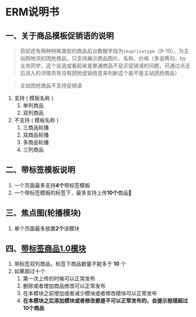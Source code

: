 # ERM说明书

## 一、关于商品模板促销语的说明
> 目前还有两种特殊类型的商品后台数据字段为`skupricetype`（9-10），为主站购物流的团抢商品，只支持展示商品图片、名称、价格（多说两句，by 业务同学，这个会造成看起来是普通商品不显示促销语的问题，可通过点击后进入的详情页有没有团抢促销信息来判断这个是不是主站团抢商品）

> 主站团抢商品不支持促销语

1. 支持 ( 模板名称 )
   1. 单列商品
   2. 双列商品
2. 不支持 ( 模板名称 )
   1. 三商品轮播
   2. 双商品轮播
   3. 多商品轮播
   4. 三列商品


## 二、带标签模板说明
1. 一个页面最多支持**4个**带标签模板
2. 一个带标签模板的标签下，最多支持上传**10个**商品






## 三、焦点图(轮播模块)
1. 单个页面最多放置**2个**该模块



## 四、[带标签商品1.0模块](http://prom.m.gome.com.cn/html/prodhtml/topics/201903/29/saleVjEMQLFT4Qh.html)
1. 带标签双列商品，标签下商品数量不能多于 **10** 个
2. 如果超过十个
   1. 第一次上传的时候可以正常发布
   2. 删除或者增加商品修改可以正常发布
   3. 在本模块之前增加或者减少模块或者修改模块可以正常发布
   4. **在本模块之后添加模块或者修改都是不可以正常发布的，会提示报错超过10个商品**


